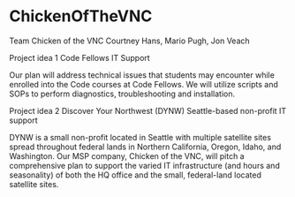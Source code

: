 # ChickenOfTheVNC

Team Chicken of the VNC
Courtney Hans, Mario Pugh, Jon Veach

Project idea 1
Code Fellows IT Support

Our plan will address technical issues that students may encounter while enrolled into the Code courses at Code Fellows.  We will utilize scripts and SOPs to perform diagnostics, troubleshooting and installation. 

Project idea 2
Discover Your Northwest (DYNW) Seattle-based non-profit IT support

DYNW is a small non-profit located in Seattle with multiple satellite sites spread throughout federal lands in Northern California, Oregon, Idaho, and Washington. Our MSP company, Chicken of the VNC, will pitch a comprehensive plan to support the varied IT infrastructure (and hours and seasonality) of both the HQ office and the small, federal-land located satellite sites. 

